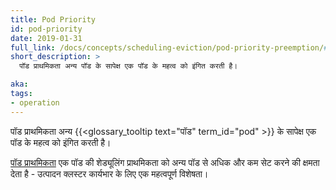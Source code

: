 ```yaml
---
title: Pod Priority
id: pod-priority
date: 2019-01-31
full_link: /docs/concepts/scheduling-eviction/pod-priority-preemption/#pod-priority
short_description: >
  पॉड प्राथमिकता अन्य पॉड के सापेक्ष एक पॉड के महत्व को इंगित करती है।

aka:
tags:
- operation
---
```

 पॉड प्राथमिकता अन्य {{<glossary_tooltip text="पॉड" term_id="pod" >}} के सापेक्ष एक पॉड के महत्व को इंगित करती है।

<!--more-->

[पॉड प्राथमिकता](/docs/concepts/scheduling-eviction/pod-priority-preemption/#pod-priority) एक पॉड की शेड्यूलिंग प्राथमिकता को अन्य पॉड से अधिक और कम सेट करने की क्षमता देता है - उत्पादन क्लस्टर कार्यभार के लिए एक महत्वपूर्ण विशेषता।